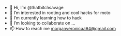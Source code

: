 - 👋 Hi, I’m @thatbitchsavage
- 👀 I’m interested in rooting and cool hacks for moto
- 🌱 I’m currently learning how to hack 
- 💞️ I’m looking to collaborate on ...
- 📫 How to reach me morganveronicaa94@gmail.com

<!---
thatbitchsavage/thatbitchsavage is a ✨ special ✨ repository because its `README.md` (this file) appears on your GitHub profile.
You can click the Preview link to take a look at your changes.
--->
